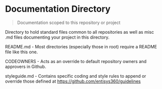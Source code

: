 # Documentation Directory
> Documentation scoped to this repository or project

Directory to hold standard files common to all repositories as well as misc .md files documenting your project in this directory.

README.md - Most directories (especially those in root) require a README file like this one.

CODEOWNERS - Acts as an override to default repository owners and approvers in Github.

styleguide.md - Contains specific coding and style rules to append or override those defined at 
https://github.com/entisys360/guidelines
